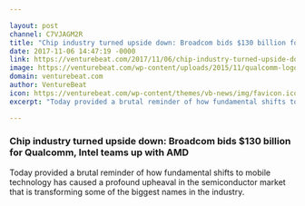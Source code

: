 ```yaml
---

layout: post
channel: C7VJAGM2R
title: "Chip industry turned upside down: Broadcom bids $130 billion for Qualcomm, Intel teams up with AMD"
date: 2017-11-06 14:47:19 -0000
link: https://venturebeat.com/2017/11/06/chip-industry-turned-upside-down-broadcom-bids-130-billion-for-qualcomm-intel-teams-up-with-amd/
image: https://venturebeat.com/wp-content/uploads/2015/11/qualcomm-logo.jpg?fit=780%2C410&strip=all
domain: venturebeat.com
author: VentureBeat
icon: https://venturebeat.com/wp-content/themes/vb-news/img/favicon.ico
excerpt: "Today provided a brutal reminder of how fundamental shifts to mobile technology has caused a profound upheaval in the semiconductor market that is transforming some of the biggest names in the industry."

---
```


### Chip industry turned upside down: Broadcom bids $130 billion for Qualcomm, Intel teams up with AMD

Today provided a brutal reminder of how fundamental shifts to mobile technology has caused a profound upheaval in the semiconductor market that is transforming some of the biggest names in the industry.